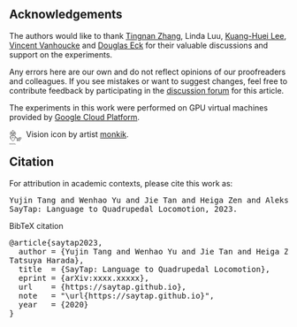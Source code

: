 ## Acknowledgements

The authors would like to thank [Tingnan Zhang](https://scholar.google.com/citations?user=RM2vMNcAAAAJ&hl=en), Linda Luu, [Kuang-Huei Lee](https://twitter.com/kuanghueilee), [Vincent Vanhoucke](https://vincent.vanhoucke.com/) and [Douglas Eck](https://twitter.com/douglas_eck) for their valuable discussions and support on the experiments.

Any errors here are our own and do not reflect opinions of our proofreaders and colleagues. If you see mistakes or want to suggest changes, feel free to contribute feedback by participating in the [discussion forum](https://github.com/saytap/saytap.github.io/issues) for this article.

The experiments in this work were performed on GPU virtual machines provided by [Google Cloud Platform](https://cloud.google.com/).

<div style="text-align: left;">
<img src="assets/icons/robot_dog.svg" alt="Robot Dog Icon by artist monkik on Noun Project." style="display: block; margin: auto; width: 4.5%;" align="left"/>&nbsp;&nbsp;Vision icon by artist <a href="https://thenounproject.com/kukkik_jung/">monkik</a>.
</div>

<h2 id="citation">Citation</h2>

<!--
<div style="text-align: left;">
<img src="assets/png/gecco_logo.png" alt="GECCO 2020" style="display: block; margin: auto; width: 4.5%;" align="left"/>&nbsp;&nbsp;This work has been presented at <a href="https://gecco-2020.sigevo.org/index.html/HomePage" target="_blank">GECCO 2020</a> as a full paper.
</div>
-->

For attribution in academic contexts, please cite this work as:

<pre class="citation short">Yujin Tang and Wenhao Yu and Jie Tan and Heiga Zen and Aleksandra Faust and Tatsuya Harada,</br>SayTap: Language to Quadrupedal Locomotion, 2023.</pre>

BibTeX citation

<pre class="citation long">@article{saytap2023,
  author = {Yujin Tang and Wenhao Yu and Jie Tan and Heiga Zen and Aleksandra Faust and</br>Tatsuya Harada},
  title  = {SayTap: Language to Quadrupedal Locomotion},
  eprint = {arXiv:xxxx.xxxxx},
  url    = {https://saytap.github.io},
  note   = "\url{https://saytap.github.io}",
  year   = {2020}
}</pre>

<!--
<pre class="citation long">@inproceedings{attentionagent2020,
  author    = {Yujin Tang and Duong Nguyen and David Ha},
  title     = {Neuroevolution of Self-Interpretable Agents},
  booktitle = {Proceedings of the Genetic and Evolutionary Computation Conference},
  url       = {https://attentionagent.github.io},
  note      = "\url{https://attentionagent.github.io}",
  year      = {2020}
}</pre>
-->


<!--
## Open Source Code

Please see our [repo](https://github.com/google/brain-tokyo-workshop) for details on reproducing the experiments in this work.


## Reuse

Diagrams and text are licensed under Creative Commons Attribution [CC-BY 4.0](https://creativecommons.org/licenses/by/4.0/) with the [source available on GitHub](https://github.com/attentionagent/attentionagent.github.io), unless noted otherwise. The figures that have been reused from other sources don’t fall under this license and can be recognized by the citations in their caption.

-->
